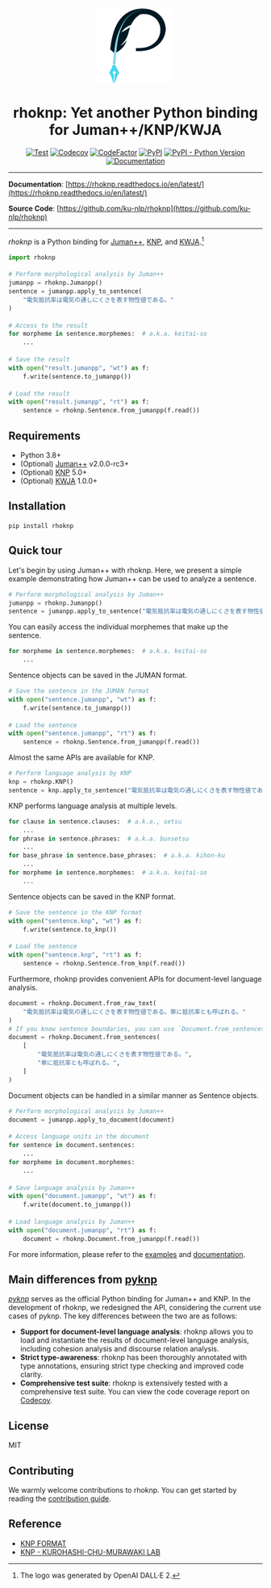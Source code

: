 <p align="center">
<a href="https://rhoknp.readthedocs.io/en/latest/" rel="noopener" target="_blank">
<img width="150" src="https://raw.githubusercontent.com/ku-nlp/rhoknp/develop/docs/_static/logo.png" alt="rhoknp logo">
</a>
</p>

<h1 align="center">rhoknp: Yet another Python binding for Juman++/KNP/KWJA</h1>

<p align="center">
<a href="https://github.com/ku-nlp/rhoknp/actions/workflows/test.yml"><img alt="Test" src="https://img.shields.io/github/actions/workflow/status/ku-nlp/rhoknp/test.yml?branch=main&logo=github&label=test&style=flat-square"></a>
<a href="https://codecov.io/gh/ku-nlp/rhoknp"><img alt="Codecov" src="https://img.shields.io/codecov/c/github/ku-nlp/rhoknp?logo=codecov&style=flat-square"></a>
<a href="https://www.codefactor.io/repository/github/ku-nlp/rhoknp"><img alt="CodeFactor" src="https://img.shields.io/codefactor/grade/github/ku-nlp/rhoknp?style=flat-square"></a>
<a href="https://pypi.org/project/rhoknp/"><img alt="PyPI" src="https://img.shields.io/pypi/v/rhoknp?style=flat-square"></a>
<a href="https://pypi.org/project/rhoknp/"><img alt="PyPI - Python Version" src="https://img.shields.io/pypi/pyversions/rhoknp?style=flat-square">
<a href="https://rhoknp.readthedocs.io/en/latest/"><img alt="Documentation" src="https://img.shields.io/readthedocs/rhoknp?style=flat-square"></a>
</p>

---

**Documentation**: [https://rhoknp.readthedocs.io/en/latest/](https://rhoknp.readthedocs.io/en/latest/)

**Source Code**: [https://github.com/ku-nlp/rhoknp](https://github.com/ku-nlp/rhoknp)

---

_rhoknp_ is a Python binding for [Juman++](https://github.com/ku-nlp/jumanpp), [KNP](https://github.com/ku-nlp/knp), and [KWJA](https://github.com/ku-nlp/kwja).[^1]

[^1]: The logo was generated by OpenAI DALL·E 2.

```python
import rhoknp

# Perform morphological analysis by Juman++
jumanpp = rhoknp.Jumanpp()
sentence = jumanpp.apply_to_sentence(
    "電気抵抗率は電気の通しにくさを表す物性値である。"
)

# Access to the result
for morpheme in sentence.morphemes:  # a.k.a. keitai-so
    ...

# Save the result
with open("result.jumanpp", "wt") as f:
    f.write(sentence.to_jumanpp())

# Load the result
with open("result.jumanpp", "rt") as f:
    sentence = rhoknp.Sentence.from_jumanpp(f.read())
```

## Requirements

- Python 3.8+
- (Optional) [Juman++](https://github.com/ku-nlp/jumanpp) v2.0.0-rc3+
- (Optional) [KNP](https://github.com/ku-nlp/knp) 5.0+
- (Optional) [KWJA](https://github.com/ku-nlp/kwja) 1.0.0+

## Installation

```shell
pip install rhoknp
```

## Quick tour

Let's begin by using Juman++ with rhoknp.
Here, we present a simple example demonstrating how Juman++ can be used to analyze a sentence.

```python
# Perform morphological analysis by Juman++
jumanpp = rhoknp.Jumanpp()
sentence = jumanpp.apply_to_sentence("電気抵抗率は電気の通しにくさを表す物性値である。")
```

You can easily access the individual morphemes that make up the sentence.

```python
for morpheme in sentence.morphemes:  # a.k.a. keitai-so
    ...
```

Sentence objects can be saved in the JUMAN format.

```python
# Save the sentence in the JUMAN format
with open("sentence.jumanpp", "wt") as f:
    f.write(sentence.to_jumanpp())

# Load the sentence
with open("sentence.jumanpp", "rt") as f:
    sentence = rhoknp.Sentence.from_jumanpp(f.read())
```

Almost the same APIs are available for KNP.

```python
# Perform language analysis by KNP
knp = rhoknp.KNP()
sentence = knp.apply_to_sentence("電気抵抗率は電気の通しにくさを表す物性値である。")
```

KNP performs language analysis at multiple levels.

```python
for clause in sentence.clauses:  # a.k.a., setsu
    ...
for phrase in sentence.phrases:  # a.k.a. bunsetsu
    ...
for base_phrase in sentence.base_phrases:  # a.k.a. kihon-ku
    ...
for morpheme in sentence.morphemes:  # a.k.a. keitai-so
    ...
```

Sentence objects can be saved in the KNP format.

```python
# Save the sentence in the KNP format
with open("sentence.knp", "wt") as f:
    f.write(sentence.to_knp())

# Load the sentence
with open("sentence.knp", "rt") as f:
    sentence = rhoknp.Sentence.from_knp(f.read())
```

Furthermore, rhoknp provides convenient APIs for document-level language analysis.

```python
document = rhoknp.Document.from_raw_text(
    "電気抵抗率は電気の通しにくさを表す物性値である。単に抵抗率とも呼ばれる。"
)
# If you know sentence boundaries, you can use `Document.from_sentences` instead.
document = rhoknp.Document.from_sentences(
    [
        "電気抵抗率は電気の通しにくさを表す物性値である。",
        "単に抵抗率とも呼ばれる。",
    ]
)
```

Document objects can be handled in a similar manner as Sentence objects.

```python
# Perform morphological analysis by Juman++
document = jumanpp.apply_to_document(document)

# Access language units in the document
for sentence in document.sentences:
    ...
for morpheme in document.morphemes:
    ...

# Save language analysis by Juman++
with open("document.jumanpp", "wt") as f:
    f.write(document.to_jumanpp())

# Load language analysis by Juman++
with open("document.jumanpp", "rt") as f:
    document = rhoknp.Document.from_jumanpp(f.read())
```

For more information, please refer to the [examples](./examples) and [documentation](https://rhoknp.readthedocs.io/en/latest/).

## Main differences from [pyknp](https://github.com/ku-nlp/pyknp/)

[_pyknp_](https://pypi.org/project/pyknp/) serves as the official Python binding for Juman++ and KNP.
In the development of rhoknp, we redesigned the API, considering the current use cases of pyknp.
The key differences between the two are as follows:

- **Support for document-level language analysis**: rhoknp allows you to load and instantiate the results of document-level language analysis, including cohesion analysis and discourse relation analysis.
- **Strict type-awareness**: rhoknp has been thoroughly annotated with type annotations, ensuring strict type checking and improved code clarity.
- **Comprehensive test suite**: rhoknp is extensively tested with a comprehensive test suite. You can view the code coverage report on [Codecov](https://app.codecov.io/gh/ku-nlp/rhoknp).

## License

MIT

## Contributing

We warmly welcome contributions to rhoknp.
You can get started by reading the [contribution guide](https://rhoknp.readthedocs.io/en/latest/contributing/index.html).

## Reference

- [KNP FORMAT](http://cr.fvcrc.i.nagoya-u.ac.jp/~sasano/knp/format.html)
- [KNP - KUROHASHI-CHU-MURAWAKI LAB](https://nlp.ist.i.kyoto-u.ac.jp/?KNP)
